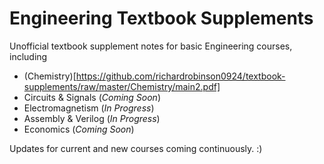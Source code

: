 # Engineering Textbook Supplements



Unofficial textbook supplement notes for basic Engineering courses, including
 - (Chemistry)[https://github.com/richardrobinson0924/textbook-supplements/raw/master/Chemistry/main2.pdf]
 - Circuits & Signals (*Coming Soon*)
 - Electromagnetism (*In Progress*)
 - Assembly & Verilog  (*In Progress*)
 - Economics (*Coming Soon*)

 Updates for current and new courses coming continuously. :)
